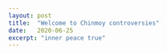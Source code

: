 ```yaml
---
layout: post
title:  "Welcome to Chinmoy controversies"
date:   2020-06-25
excerpt: "inner peace true"
---
```

